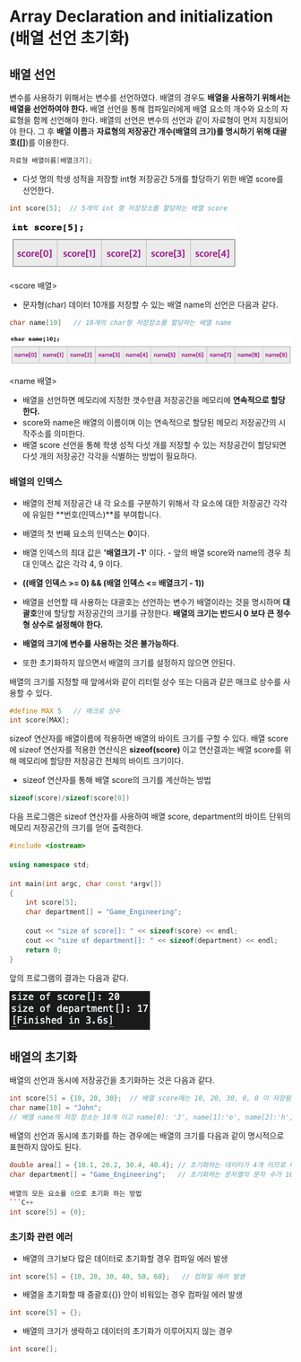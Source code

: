 # Array Declaration and initialization (배열 선언  초기화)

## 배열 선언

변수를 사용하기 위해서는 변수를 선언하였다. 배열의 경우도 **배열을 사용하기 위해서는 배열을 선언하여야 한다.** 
배열 선언을 통해 컴파일러에게 배열 요소의 개수와 요소의 자료형을 함께 선언해야 한다. 
배열의 선언은 변수의 선언과 같이 자료형이 먼저 지정되어야 한다. 그 후 **배열 이름**과 **자료형의 저장공간 개수(배열의 크기)**를
명시하기 위해 대괄호(**[]**)를 이용한다.

```C++
자료형 배열이름[배열크기];
 ```

* 다섯 명의 학생 성적을 저장할 int형 저장공간 5개를 할당하기 위한 배열 score를 선언한다. 

```C++
int score[5];  // 5개의 int 형 저장장소를 할당하는 배열 score
```

![image](./score_array.png) 

<score 배열>

* 문자형(char) 데이터 10개를 저장할 수 있는 배열 name의 선언은 다음과 같다.

``` C++
char name[10]   // 10개의 char형 저장장소를 할당하는 배열 name
```

![image](./name_array.png) 

<name 배열>

* 배열을 선언하면 메모리에 지정한 갯수만큼 저장공간을 메모리에 **연속적으로 할당한다.** 
* score와 name은 배열의 이름이며 이는 연속적으로 할당된 메모리 저장공간의 시작주소를 의미한다.
* 배열 score 선언을 통해 학생 성적 다섯 개를 저장할 수 있는 저장공간이 할당되면 다섯 개의 저장공간 각각을 식별하는 방법이 필요하다.

### 배열의 인덱스

* 배열의 전체 저장공간 내 각 요소를 구분하기 위해서 각 요소에 대한 저장공간 각각에 유일한 **번호(인덱스)**를 부여합니다. 
* 배열의 첫 번째 요소의 인덱스는 **0**이다.   
* 배열 인덱스의 최대 값은 **'배열크기 -1'** 이다. - 앞의 배열 score와 name의 경우 최대 인덱스 값은 각각 4, 9 이다.
* **((배열 인덱스 >= 0) && (배열 인덱스 <= 배열크기 - 1))** 

* 배열을 선언할 때 사용하는 대괄호는 선언하는 변수가 배열이라는 것을 명시하며 **대괄호**안에 할당할 저장공간의 크기를 규정한다. 
**배열의 크기는 반드시 0 보다 큰 정수형 상수로 설정해야 한다.**
* **배열의 크기에 변수를 사용하는 것은 불가능하다.** 
* 또한 초기화하지 않으면서 배열의 크기를 설정하지 않으면 안된다. 

배열의 크기를 지정할 때 앞에서와 같이 리터럴 상수 또는 다음과 같은 매크로 상수를 사용할 수 있다. 
```C++
#define MAX 5   // 매크로 상수
int score[MAX];
```

sizeof 연산자를 배열이름에 적용하면 배열의 바이트 크기를 구할 수 있다. 
배열 score에 sizeof 연산자를 적용한 연산식은 **sizeof(score)** 이고 연산결과는 배열 score를 위해 메모리에 할당한 저장공간 전체의 바이트 크기이다. 

* sizeof 연산자를 통해 배열 score의 크기를 계산하는 방법
 ```C++
 sizeof(score)/sizeof(score[0])
```

다음 프로그램은 sizeof 연산자를 사용하여 배열 score, department의 바이트 단위의 메모리 저장공간의 크기를 얻어 출력한다. 

```C++
#include <iostream>

using namespace std;

int main(int argc, char const *argv[])
{
	int score[5];
	char department[] = "Game_Engineering";

	cout << "size of score[]: " << sizeof(score) << endl;
	cout << "size of department[]: " << sizeof(department) << endl;
	return 0;
}
```
앞의 프로그램의 결과는 다음과 같다. 

![image](./sizeofArray_result.png)

##  배열의 초기화

배열의 선언과 동시에 저장공간을 초기화하는 것은 다음과 같다.
```C++
int score[5] = {10, 20, 30};  // 배열 score에는 10, 20, 30, 0, 0 이 저장됨 
char name[10] = "John";       
// 배열 name의 저장 장소는 10개 이고 name[0]: 'J', name[1]:'o', name[2]:'h', name[3]:'n', name[4]:'\0'
```

배열의 선언과 동시에 초기화를 하는 경우에는 배열의 크기를 다음과 같이 명시적으로 표현하지 않아도 된다.
```C++
double area[] = {10.1, 20.2, 30.4, 40.4}; // 초기화하는 데이터가 4개 이므로 배열 area의 크기는 4 임
char department[] = "Game_Engineering";   // 초기화하는 문자열의 문자 수가 16개이고 문자열을 저장하므로 배열 department의 크기는 17 임

배열의 모든 요소를 0으로 초기화 하는 방법
```C++
int score[5] = {0};
```

### 초기화 관련 에러 

* 배열의 크기보다 많은 데이터로 초기화할 경우 컴파일 에러 발생 
```C++
int score[5] = {10, 20, 30, 40, 50, 60};   // 컴파일 에러 발생
```

* 배열을 초기화할 때 중괄호({}) 안이 비워있는 경우 컴파일 에러 발생
```C++
int score[5] = {};
```

* 배열의 크기가 생락하고 데이터의 초기화가 이루어지지 않는 경우
```C++
int score[];
```


